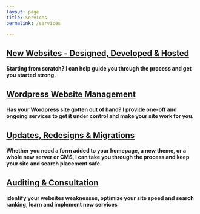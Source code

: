 ```yaml
---
layout: page
title: Services
permalink: /services

---
```


## [New Websites - Designed, Developed & Hosted](/services/new-websites)

#### Starting from scratch? I can help guide you through the process and get you started strong.

## [Wordpress Website Management](/services/wordpress-website-management)

#### Has your Wordpress site gotten out of hand? I provide one-off and ongoing services to get it under control and make your site work for you.

## [Updates, Redesigns & Migrations](services/updates-redesigns-migrations)

#### Whether you need a form added to your homepage, a new theme, or a whole new server or CMS, I can take you through the process and keep your site and search placement safe.

## [Auditing & Consultation](/services/site-audits-and-web-consultation)

#### identify your websites weaknesses, optimize your site speed and search ranking, learn and implement new services
